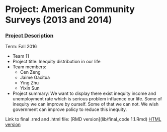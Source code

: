 ﻿# Project: American Community Surveys (2013 and 2014)
### [Project Description](doc/Project1_desc.md)

Term: Fall 2016

+ Team 11
+ Project title: Inequity distribution in our life
+ Team members:
	+ Cen Zeng
	+ Jaime Gacitua
	+ Ying Zhu
	+ Yixin Sun
+ Project summary: 
   We want to display there exist inequity income and unemployment rate which is serious problem influence our life. Some of inequity we can improve by ourself. Some of that we can not. We wish government can improve policy to reduce this inequity. 

Link to final .rmd and .html file: 
[RMD version](lib/final_code 1.1.Rmd)
[HTML version](lib/final_code_1.1.html)
            

